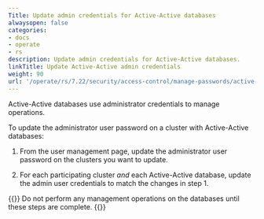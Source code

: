 ```yaml
---
Title: Update admin credentials for Active-Active databases
alwaysopen: false
categories:
- docs
- operate
- rs
description: Update admin credentials for Active-Active databases.
linkTitle: Update Active-Active admin credentials
weight: 90
url: '/operate/rs/7.22/security/access-control/manage-passwords/active-active-admin-credentials/'
---
```


Active-Active databases use administrator credentials to manage operations.

To update the administrator user password on a cluster with Active-Active databases:

1. From the user management page, update the administrator user password on the clusters you want to update.

1. For each participating cluster _and_ each Active-Active database, update the admin user credentials to match the changes in step 1. 

{{<warning>}}
Do not perform any management operations on the databases until these steps are complete.
{{</warning>}}
